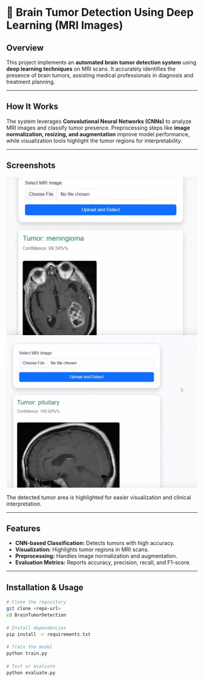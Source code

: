 # 🧠 Brain Tumor Detection Using Deep Learning (MRI Images)

## Overview
This project implements an **automated brain tumor detection system** using **deep learning techniques** on MRI scans. It accurately identifies the presence of brain tumors, assisting medical professionals in diagnosis and treatment planning.  

---

## How It Works
The system leverages **Convolutional Neural Networks (CNNs)** to analyze MRI images and classify tumor presence. Preprocessing steps like **image normalization, resizing, and augmentation** improve model performance, while visualization tools highlight the tumor regions for interpretability.

---

## Screenshots

![Input and Prediction](./Brain-Tumor-Detection-Using-Deep-Learning-MRI-Images-Detection-Using-Computer-Vision/Screenshot%202025-09-24%20130803.png)
![Tumor Highlighted](./Brain-Tumor-Detection-Using-Deep-Learning-MRI-Images-Detection-Using-Computer-Vision/Screenshot%202025-09-24%20130813.png)




The detected tumor area is highlighted for easier visualization and clinical interpretation.  

---

## Features
- **CNN-based Classification:** Detects tumors with high accuracy.  
- **Visualization:** Highlights tumor regions in MRI scans.  
- **Preprocessing:** Handles image normalization and augmentation.  
- **Evaluation Metrics:** Reports accuracy, precision, recall, and F1-score.  

---

## Installation & Usage
```bash
# Clone the repository
git clone <repo-url>
cd BrainTumorDetection

# Install dependencies
pip install -r requirements.txt

# Train the model
python train.py

# Test or evaluate
python evaluate.py
